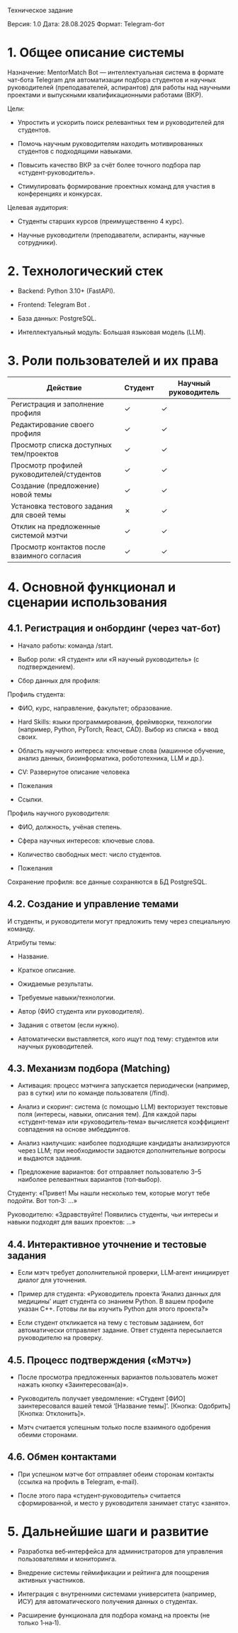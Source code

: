 Техническое задание

Версия: 1.0   Дата: 28.08.2025   Формат: Telegram-бот


# 1. Общее описание системы

Назначение: MentorMatch Bot — интеллектуальная система в формате чат-бота Telegram для автоматизации подбора студентов и научных руководителей (преподавателей, аспирантов) для работы над научными проектами и выпускными квалификационными работами (ВКР).

Цели:

- Упростить и ускорить поиск релевантных тем и руководителей для студентов.

- Помочь научным руководителям находить мотивированных студентов с подходящими навыками.

- Повысить качество ВКР за счёт более точного подбора пар «студент‑руководитель».

- Стимулировать формирование проектных команд для участия в конференциях и конкурсах.

Целевая аудитория:

- Студенты старших курсов (преимущественно 4 курс).

- Научные руководители (преподаватели, аспиранты, научные сотрудники).

# 2. Технологический стек

- Backend: Python 3.10+ (FastAPI).

- Frontend: Telegram Bot .

- База данных: PostgreSQL.

- Интеллектуальный модуль: Большая языковая модель (LLM).

# 3. Роли пользователей и их права

| Действие | Студент | Научный руководитель |
| --- | --- | --- |
| Регистрация и заполнение профиля | ✓ | ✓ |
| Редактирование своего профиля | ✓ | ✓ |
| Просмотр списка доступных тем/проектов | ✓ | ✓ |
| Просмотр профилей руководителей/студентов | ✓ | ✓ |
| Создание (предложение) новой темы | ✓ | ✓ |
| Установка тестового задания для своей темы | ✗ | ✓ |
| Отклик на предложенные системой мэтчи | ✓ | ✓ |
| Просмотр контактов после взаимного согласия | ✓ | ✓ |


# 4. Основной функционал и сценарии использования

## 4.1. Регистрация и онбординг (через чат-бот)

- Начало работы: команда /start.

- Выбор роли: «Я студент» или «Я научный руководитель» (с подтверждением).

- Сбор данных для профиля:

Профиль студента:

- ФИО, курс, направление, факультет; образование.

- Hard Skills: языки программирования, фреймворки, технологии (например, Python, PyTorch, React, CAD). Выбор из списка + ввод своих.

- Область научного интереса: ключевые слова (машинное обучение, анализ данных, биоинформатика, робототехника, LLM и др.).

- CV: Развернутое описание человека

- Пожелания

- Ссылки.

Профиль научного руководителя:

- ФИО, должность, учёная степень.

- Сфера научных интересов: ключевые слова.

- Количество свободных мест: число студентов.

- Пожелания

Сохранение профиля: все данные сохраняются в БД PostgreSQL.

## 4.2. Создание и управление темами

И студенты, и руководители могут предложить тему через специальную команду.

Атрибуты темы:

- Название.

- Краткое описание.

- Ожидаемые результаты.

- Требуемые навыки/технологии.

- Автор (ФИО студента или руководителя).

- Задания с ответом (если нужно).

- Автоматически выставляется, кого ищут под тему: студентов или научных руководителей.

## 4.3. Механизм подбора (Matching)

- Активация: процесс мэтчинга запускается периодически (например, раз в сутки) или по команде пользователя (/find).

- Анализ и скоринг: система (с помощью LLM) векторизует текстовые поля (интересы, навыки, описания тем). Для каждой пары «студент‑тема» или «руководитель‑тема» вычисляется коэффициент совпадения на основе эмбеддингов.

- Анализ наилучших: наиболее подходящие кандидаты анализируются через LLM; при необходимости задаются дополнительные вопросы и выдаются задания.

- Предложение вариантов: бот отправляет пользователю 3–5 наиболее релевантных вариантов (топ‑выбор).

Студенту: «Привет! Мы нашли несколько тем, которые могут тебе подойти. Вот топ‑3: …»

Руководителю: «Здравствуйте! Появились студенты, чьи интересы и навыки подходят для ваших проектов: …»

## 4.4. Интерактивное уточнение и тестовые задания

- Если мэтч требует дополнительной проверки, LLM‑агент инициирует диалог для уточнения.

- Пример для студента: «Руководитель проекта ‘Анализ данных для медицины’ ищет студента со знанием Python. В вашем профиле указан C++. Готовы ли вы изучить Python для этого проекта?»

- Если студент откликается на тему с тестовым заданием, бот автоматически отправляет задание. Ответ студента пересылается руководителю на проверку.

## 4.5. Процесс подтверждения («Мэтч»)

- После просмотра предложенных вариантов пользователь может нажать кнопку «Заинтересован(а)».

- Руководитель получает уведомление: «Студент [ФИО] заинтересовался вашей темой ‘[Название темы]’. [Кнопка: Одобрить] [Кнопка: Отклонить]».

- Мэтч считается успешным только после взаимного одобрения обеими сторонами.

## 4.6. Обмен контактами

- При успешном мэтче бот отправляет обеим сторонам контакты (ссылка на профиль в Telegram, e‑mail).

- После этого пара «студент‑руководитель» считается сформированной, и место у руководителя занимает статус «занято».

# 5. Дальнейшие шаги и развитие

- Разработка веб‑интерфейса для администраторов для управления пользователями и мониторинга.

- Внедрение системы геймификации и рейтинга для поощрения активных участников.

- Интеграция с внутренними системами университета (например, ИСУ) для автоматического получения данных о студентах.

- Расширение функционала для подбора команд на проекты (не только 1‑на‑1).
